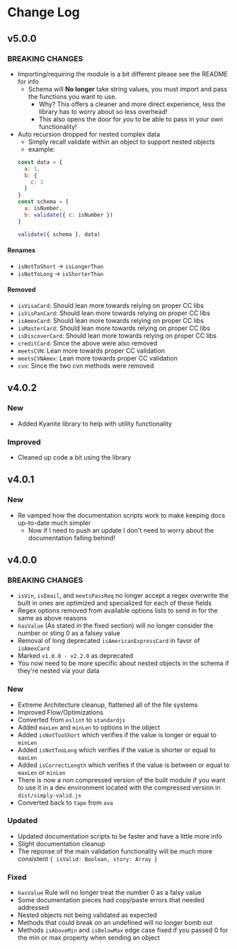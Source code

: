 # Change Log

## v5.0.0

### BREAKING CHANGES

- Importing/requiring the module is a bit different please see the README for info
  - Schema will **No longer** take string values, you must import and pass the functions you want to use.
    - Why? This offers a cleaner and more direct experience, less the library has to worry about so less overhead!
    - This also opens the door for _you_ to be able to pass in your own functionality!
- Auto recursion dropped for nested complex data
  - Simply recall validate within an object to support nested objects
  - example:
  ```js
  const data = {
    a: 1,
    b: {
      c: 3
    }
  }
  const schema = {
    a: isNumber,
    b: validate({ c: isNumber })
  }

  validate({ schema }, data)
  ```

#### Renames

- `isNotToShort` -> `isLongerThan`
- `isNotToLong` -> `isShorterThan`

#### Removed

- `isVisaCard`: Should lean more towards relying on proper CC libs
- `isVisPanCard`: Should lean more towards relying on proper CC libs
- `isAmexCard`: Should lean more towards relying on proper CC libs
- `isMasterCard`: Should lean more towards relying on proper CC libs
- `isDiscoverCard`: Should lean more towards relying on proper CC libs
- `creditCard`: Since the above were also removed
- `meetsCVN`: Lean more towards proper CC validation
- `meetsCVNAmex`: Lean more towards proper CC validation
- `cvn`: Since the two cvn methods were removed

## v4.0.2

### New

- Added Kyanite library to help with utility functionality

### Improved

- Cleaned up code a bit using the library

## v4.0.1

### New

- Re vamped how the documentation scripts work to make keeping docs up-to-date much simpler
  - Now if I need to push an update I don't need to worry about the documentation falling behind!

## v4.0.0

### BREAKING CHANGES

- `isVin`, `isEmail`, and `meetsPassReq` no longer accept a regex overwrite the built in ones are optimized and specialized for each of these fields
- Regex options removed from available options lists to send in for the same as above reasons
- `hasValue` (As stated in the fixed section) will no longer consider the number or sting 0 as a falsey value
- Removal of long deprecated `isAmericanExpressCard` in favor of `isAmexCard`
- Marked `v1.0.0 - v2.2.0` as deprecated
- You now need to be more specific about nested objects in the schema if they're nested via your data

### New

- Extreme Architecture cleanup, flattened all of the file systems
- Improved Flow/Optimizations
- Converted from `eslint` to `standardjs`
- Added `maxLen` and `minLen` to options in the object
- Added `isNotTooShort` which verifies if the value is longer or equal to `minLen`
- Added `isNotTooLong` which verifies if the value is shorter or equal to `maxLen`
- Added `isCorrectLength` which verifies if the value is between or equal to `maxLen` or `minLen`
- There is now a non compressed version of the built module if you want to use it in a dev environment located with the compressed version in `dist/simply-valid.js`
- Converted back to `tape` from `ava`

### Updated

- Updated documentation scripts to be faster and have a little more info
- Slight documentation cleanup
- The reponse of the main validation functionality will be much more consistent `{ isValid: Boolean, story: Array }`

### Fixed

- `hasValue` Rule will no longer treat the number 0 as a falsy value
- Some documentation pieces had copy/paste errors that needed addressed
- Nested objects not being validated as expected
- Methods that could break on an undefined will no longer bomb out
- Methods `isAboveMin` and `isBelowMax` edge case fixed if you passed 0 for the min or max property when sending an object
